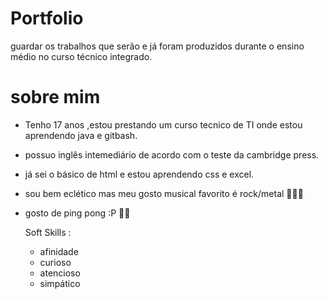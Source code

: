 # Portfolio
guardar os trabalhos que serão e já foram produzidos durante o ensino médio no curso técnico integrado.

# sobre mim
*   Tenho 17 anos ,estou prestando um curso tecnico de TI onde estou aprendendo java e gitbash.
* possuo inglês intemediário de acordo com o teste da cambridge press.
* já sei o básico de html e estou aprendendo css e excel.
* sou bem eclético mas meu gosto musical favorito é rock/metal 🎸🎸🎸 
* gosto de ping pong :P 🏓🏓

  Soft Skills :
  * afinidade
  * curioso
  * atencioso
  * simpático
  
